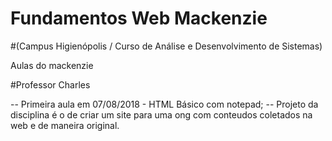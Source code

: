 # Fundamentos Web Mackenzie 
#(Campus Higienópolis / Curso de Análise e Desenvolvimento de Sistemas)

Aulas do mackenzie

#Professor Charles  

-- Primeira aula em 07/08/2018 - HTML Básico com notepad;
-- Projeto da disciplina é o de criar um site para uma ong com conteudos coletados na web e de maneira original. 

